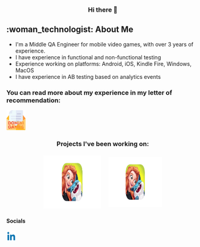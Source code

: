 <h3 align="center">Hi there 👋</h3>

<h2>:woman_technologist: About Me</h2>

+ I'm a Middle QA Engineer for mobile video games, with over 3 years of experience.
+ I have experience in functional and non-functional testing 
+ Experience working on platforms: Android, iOS, Kindle Fire, Windows, MacOS
+ I have experience in AB testing based on analytics events

<h3> You can read more about my experience in my letter of recommendation:</h3>


<a href="https://drive.google.com/file/d/1gHYBztBoc4YdY7ZxcsnrG2A5cCiFf08-/view?usp=share_link">
  <img src="https://github.com/Numilou/images/blob/main/icon-recommendation-letter-DG.png" alt="Latter"
  width="50" height="52" />
</a>


<h3 align="center">Projects I've been working on:</h3>

<div style="display: flex; justify-content: center; align-items: center; gap: 20px; margin-top: 20px;">
  <a href="https://apps.apple.com/ru/app/pixelwoods-%D0%BA%D0%B0%D1%80%D1%82%D0%B8%D0%BD%D0%B0-%D0%BF%D0%BE-%D0%BD%D0%BE%D0%BC%D0%B5%D1%80%D0%B0%D0%BC/id1541658506">
    <img src="https://github.com/Numilou/images/blob/main/PWios.png" alt="gameios" width="150" height="140"/>
  </a>
  <a href="https://play.google.com/store/apps/details?id=com.beresnevgames.pixelgallery&hl=en_US&pli=1">
    <img src="https://github.com/Numilou/images/blob/main/PWios.png" alt="gameandroid" width="140" height="130"/>
  </a>
</div>


<h4>Socials</h4>

<a href="https://www.linkedin.com/in/darya-ivanova-404a87258/" target="_blank" rel="noreferrer">
  <img src="https://github.com/Numilou/images/blob/main/icon-linkedin.png" alt="LinkedIn Profile" width="25" height="27" />
</a>


